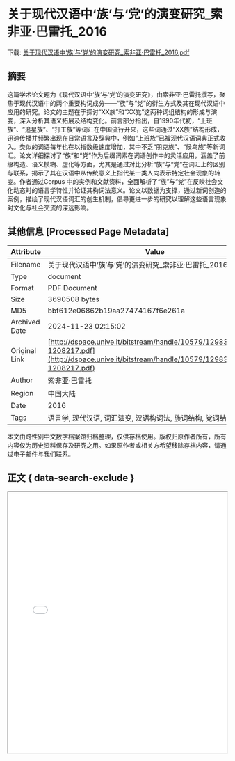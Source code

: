 # 关于现代汉语中‘族’与‘党’的演变研究_索非亚·巴雷托_2016

<!-- tcd_download_link -->
下载: [关于现代汉语中‘族’与‘党’的演变研究_索非亚·巴雷托_2016.pdf](关于现代汉语中‘族’与‘党’的演变研究_索非亚·巴雷托_2016.pdf)
<!-- tcd_download_link_end -->

## 摘要

<!-- tcd_abstract -->
这篇学术论文题为《现代汉语中‘族’与‘党’的演变研究》，由索非亚·巴雷托撰写，聚焦于现代汉语中的两个重要构词成分——“族”与“党”的衍生方式及其在现代汉语中应用的研究。论文的主题在于探讨“XX族”和“XX党”这两种词组结构的形成与演变，深入分析其语义拓展及结构变化。前言部分指出，自1990年代初，“上班族”、“追星族”、“打工族”等词汇在中国流行开来，这些词通过“XX族”结构形成，迅速传播并频繁出现在日常语言及辞典中，例如“上班族”已被现代汉语词典正式收入。类似的词语每年也在以指数级速度增加，其中不乏“朋克族”、“候鸟族”等新词汇。论文详细探讨了“族”和“党”作为后缀词素在词语创作中的灵活应用，涵盖了前缀构造、语义模糊、虚化等方面，尤其是通过对比分析“族”与“党”在词汇上的区别与联系，揭示了其在汉语中从传统意义上指代某一类人向表示特定社会现象的转变。作者通过Corpus 中的实例和文献资料，全面解析了“族”与“党”在反映社会文化动态时的语言学特性并论证其构词法意义。论文以数据为支撑，通过新词创造的案例，描绘了现代汉语词汇的创生机制，倡导更进一步的研究以理解这些语言现象对文化与社会交流的深远影响。

<!-- tcd_abstract_end -->

## 其他信息 [Processed Page Metadata]

| Attribute       | Value                                  |
|-----------------|----------------------------------------|
| Filename        | 关于现代汉语中‘族’与‘党’的演变研究_索非亚·巴雷托_2016.pdf                             |
| Type            | document                                 |
| Format          | PDF Document                               |
| Size            | 3690508 bytes                           |
| MD5             | bbf612e06862b19aa27474167f6e261a                                  |
| Archived Date   | 2024-11-23 02:15:02                             |
| Original Link   | [http://dspace.unive.it/bitstream/handle/10579/12983/837383-1208217.pdf](http://dspace.unive.it/bitstream/handle/10579/12983/837383-1208217.pdf)                         |
| Author          | 索非亚·巴雷托                               |
| Region          | 中国大陆                               |
| Date            | 2016                                 |
| Tags            | 语言学, 现代汉语, 词汇演变, 汉语构词法, 族词结构, 党词结构                                 |

本文由跨性别中文数字档案馆归档整理，仅供存档使用。版权归原作者所有，所有内容仅为历史资料保存及研究之用。如果原作者或相关方希望移除存档内容，请通过电子邮件与我们联系。

## 正文 { data-search-exclude }

<!-- tcd_main_text -->
<iframe src="../关于现代汉语中‘族’与‘党’的演变研究_索非亚·巴雷托_2016.pdf" width="100%" height="600px">
    <p>无法显示PDF，请下载查看。</p>
</iframe>
<!-- tcd_main_text_end -->

